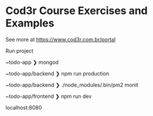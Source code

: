 # Cod3r Course Exercises and Examples

See more at https://www.cod3r.com.br/portal

Run project

~todo-app
❯ mongod  

~todo-app/backend
❯ npm run production

~todo-app/backend
❯ ./node_modules/.bin/pm2 monit

~todo-app/frontend
❯ npm run dev

localhost:8080